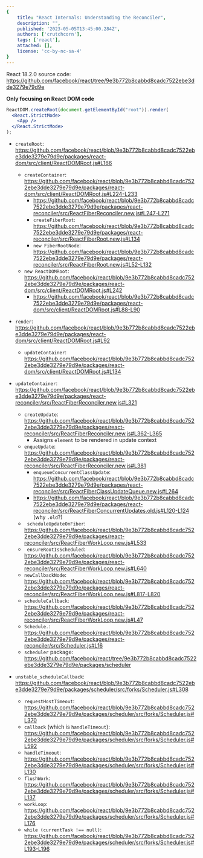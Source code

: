 ```yaml
---
{
	title: "React Internals: Understanding the Reconciler",
	description: "",
	published: '2023-05-05T13:45:00.284Z',
	authors: ['crutchcorn'],
	tags: ['react'],
	attached: [],
	license: 'cc-by-nc-sa-4'
}
---
```


React 18.2.0 source code: https://github.com/facebook/react/tree/9e3b772b8cabbd8cadc7522ebe3dde3279e79d9e

**Only focusing on React DOM code**



````jsx
ReactDOM.createRoot(document.getElementById("root")).render(
  <React.StrictMode>
    <App />
  </React.StrictMode>
);
````



- `createRoot`: https://github.com/facebook/react/blob/9e3b772b8cabbd8cadc7522ebe3dde3279e79d9e/packages/react-dom/src/client/ReactDOMRoot.js#L166
  - `createContainer`: https://github.com/facebook/react/blob/9e3b772b8cabbd8cadc7522ebe3dde3279e79d9e/packages/react-dom/src/client/ReactDOMRoot.js#L224-L233
    - https://github.com/facebook/react/blob/9e3b772b8cabbd8cadc7522ebe3dde3279e79d9e/packages/react-reconciler/src/ReactFiberReconciler.new.js#L247-L271
    - `createFiberRoot`: https://github.com/facebook/react/blob/9e3b772b8cabbd8cadc7522ebe3dde3279e79d9e/packages/react-reconciler/src/ReactFiberRoot.new.js#L134
    - `new FiberRootNode`: https://github.com/facebook/react/blob/9e3b772b8cabbd8cadc7522ebe3dde3279e79d9e/packages/react-reconciler/src/ReactFiberRoot.new.js#L52-L132
  - `new ReactDOMRoot`: https://github.com/facebook/react/blob/9e3b772b8cabbd8cadc7522ebe3dde3279e79d9e/packages/react-dom/src/client/ReactDOMRoot.js#L242
    - https://github.com/facebook/react/blob/9e3b772b8cabbd8cadc7522ebe3dde3279e79d9e/packages/react-dom/src/client/ReactDOMRoot.js#L88-L90

- `render`: https://github.com/facebook/react/blob/9e3b772b8cabbd8cadc7522ebe3dde3279e79d9e/packages/react-dom/src/client/ReactDOMRoot.js#L92
  - `updateContainer`: https://github.com/facebook/react/blob/9e3b772b8cabbd8cadc7522ebe3dde3279e79d9e/packages/react-dom/src/client/ReactDOMRoot.js#L134
- `updateContainer`: https://github.com/facebook/react/blob/9e3b772b8cabbd8cadc7522ebe3dde3279e79d9e/packages/react-reconciler/src/ReactFiberReconciler.new.js#L321
  - `createUpdate`: https://github.com/facebook/react/blob/9e3b772b8cabbd8cadc7522ebe3dde3279e79d9e/packages/react-reconciler/src/ReactFiberReconciler.new.js#L362-L365
    - Assigns `element` to be rendered in update context
  - `enqueUpdate`: https://github.com/facebook/react/blob/9e3b772b8cabbd8cadc7522ebe3dde3279e79d9e/packages/react-reconciler/src/ReactFiberReconciler.new.js#L381
    - `enqueueConcurrentClassUpdate`: https://github.com/facebook/react/blob/9e3b772b8cabbd8cadc7522ebe3dde3279e79d9e/packages/react-reconciler/src/ReactFiberClassUpdateQueue.new.js#L264
    - https://github.com/facebook/react/blob/9e3b772b8cabbd8cadc7522ebe3dde3279e79d9e/packages/react-reconciler/src/ReactFiberConcurrentUpdates.old.js#L120-L124 (why `.old`?)
  - ` scheduleUpdateOnFiber`: https://github.com/facebook/react/blob/9e3b772b8cabbd8cadc7522ebe3dde3279e79d9e/packages/react-reconciler/src/ReactFiberWorkLoop.new.js#L533
  - ` ensureRootIsScheduled`: https://github.com/facebook/react/blob/9e3b772b8cabbd8cadc7522ebe3dde3279e79d9e/packages/react-reconciler/src/ReactFiberWorkLoop.new.js#L640
  - `newCallbackNode`: https://github.com/facebook/react/blob/9e3b772b8cabbd8cadc7522ebe3dde3279e79d9e/packages/react-reconciler/src/ReactFiberWorkLoop.new.js#L817-L820
  - `scheduleCallback`: https://github.com/facebook/react/blob/9e3b772b8cabbd8cadc7522ebe3dde3279e79d9e/packages/react-reconciler/src/ReactFiberWorkLoop.new.js#L47
  - `Schedule.`: https://github.com/facebook/react/blob/9e3b772b8cabbd8cadc7522ebe3dde3279e79d9e/packages/react-reconciler/src/Scheduler.js#L16
  - `scheduler` package: https://github.com/facebook/react/tree/9e3b772b8cabbd8cadc7522ebe3dde3279e79d9e/packages/scheduler
- `unstable_scheduleCallback`: https://github.com/facebook/react/blob/9e3b772b8cabbd8cadc7522ebe3dde3279e79d9e/packages/scheduler/src/forks/Scheduler.js#L308
  - `requestHostTimeout`: https://github.com/facebook/react/blob/9e3b772b8cabbd8cadc7522ebe3dde3279e79d9e/packages/scheduler/src/forks/Scheduler.js#L370
  - `callback` (which is `handleTimeout`): https://github.com/facebook/react/blob/9e3b772b8cabbd8cadc7522ebe3dde3279e79d9e/packages/scheduler/src/forks/Scheduler.js#L592
  - `handleTimeout`: https://github.com/facebook/react/blob/9e3b772b8cabbd8cadc7522ebe3dde3279e79d9e/packages/scheduler/src/forks/Scheduler.js#L130
  - `flushWork`: https://github.com/facebook/react/blob/9e3b772b8cabbd8cadc7522ebe3dde3279e79d9e/packages/scheduler/src/forks/Scheduler.js#L137
  - `workLoop`: https://github.com/facebook/react/blob/9e3b772b8cabbd8cadc7522ebe3dde3279e79d9e/packages/scheduler/src/forks/Scheduler.js#L176
  - `while (currentTask !== null)`: https://github.com/facebook/react/blob/9e3b772b8cabbd8cadc7522ebe3dde3279e79d9e/packages/scheduler/src/forks/Scheduler.js#L193-L196

